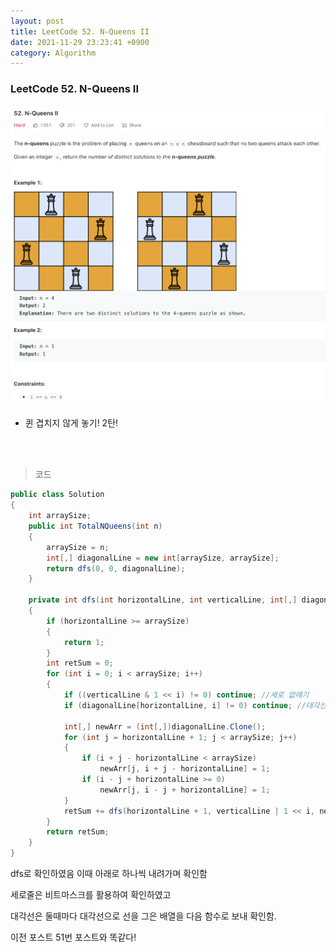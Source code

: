 ```yaml
---
layout: post
title: LeetCode 52. N-Queens II
date: 2021-11-29 23:23:41 +0900
category: Algorithm
---
```

### LeetCode 52. N-Queens II

![](/assets/img/leetcode/52.png)

- 퀸 겹치지 않게 놓기! 2탄!

<br><br>

>코드

```c#
public class Solution
{
    int arraySize;
    public int TotalNQueens(int n)
    {
        arraySize = n;
        int[,] diagonalLine = new int[arraySize, arraySize];
        return dfs(0, 0, diagonalLine);
    }

    private int dfs(int horizontalLine, int verticalLine, int[,] diagonalLine)
    {
        if (horizontalLine >= arraySize)
        {
            return 1;
        }
        int retSum = 0;
        for (int i = 0; i < arraySize; i++)
        {
            if ((verticalLine & 1 << i) != 0) continue; //세로 없애기
            if (diagonalLine[horizontalLine, i] != 0) continue; //대각선 없애기

            int[,] newArr = (int[,])diagonalLine.Clone();
            for (int j = horizontalLine + 1; j < arraySize; j++)
            {
                if (i + j - horizontalLine < arraySize)
                    newArr[j, i + j - horizontalLine] = 1;
                if (i - j + horizontalLine >= 0)
                    newArr[j, i - j + horizontalLine] = 1;
            }
            retSum += dfs(horizontalLine + 1, verticalLine | 1 << i, newArr);
        }
        return retSum;
    }
}
```

dfs로 확인하였음 이때 아래로 하나씩 내려가며 확인함

세로줄은 비트마스크를 활용하여 확인하였고

대각선은 둘때마다 대각선으로 선을 그은 배열을 다음 함수로 보내 확인함.

이전 포스트 51번 포스트와 똑같다!